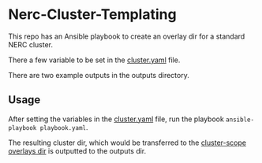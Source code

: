 # Nerc-Cluster-Templating
This repo has an Ansible playbook to create an overlay dir for a standard NERC cluster.

There a few variable to be set in the [cluster.yaml](group_vars/all/cluster.yaml) file.

There are two example outputs in the outputs directory.

## Usage
After setting the variables in the [cluster.yaml](group_vars/all/cluster.yaml) file, run the playbook `ansible-playbook playbook.yaml`.

The resulting cluster dir, which would be transferred to the [cluster-scope overlays dir](https://github.com/OCP-on-NERC/nerc-ocp-config/tree/main/cluster-scope/overlays) is outputted to the outputs dir.
